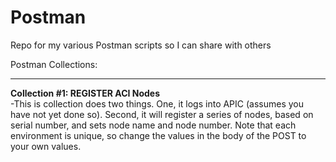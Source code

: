 # Postman
Repo for my various Postman scripts so I can share with others

Postman Collections:
<HR>
<B>Collection #1:  REGISTER ACI Nodes</B>
<BR>
  -This is collection does two things.  One, it logs into APIC (assumes you have not yet done so).  Second, it will register a series of nodes, based on serial number, and sets node name and node number.  Note that each environment is unique, so change the values in the body of the POST to your own values.  
